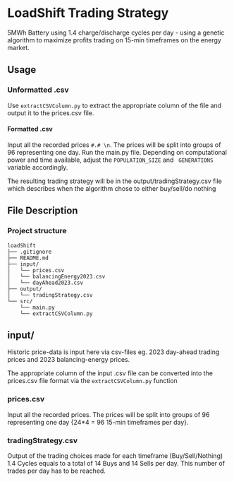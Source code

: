 # LoadShift Trading Strategy

5MWh Battery using 1.4 charge/discharge cycles per day - using a genetic algorithm to maximize profits trading on 15-min timeframes on the energy market.

## Usage

### Unformatted .csv
Use <code>extractCSVColumn.py</code> to extract the appropriate column of the file and output it to the prices.csv file. 

#### Formatted .csv
Input all the recorded prices <code>#.# \n</code>. The prices will be split into groups of 96 representing one day.
Run the main.py file. 
Depending on computational power and time available, adjust the <code>POPULATION_SIZE</code> and <code>
GENERATIONS</code> variable accordingly.

The resulting trading strategy will be in the output/tradingStrategy.csv file which describes when the algorithm chose to either buy/sell/do nothing

## File Description

### Project structure
```plaintext
loadShift
├── .gitignore
├── README.md
├── input/
│   └── prices.csv
│   └── balancingEnergy2023.csv
│   └── dayAhead2023.csv
├── output/
│   └── tradingStrategy.csv
└── src/
    └── main.py
    └── extractCSVColumn.py
```

## input/
Historic price-data is input here via csv-files eg. 2023 day-ahead trading prices and 2023 balancing-energy prices.

The appropriate column of the input .csv file can be converted into the prices.csv file format via the <code>extractCSVColumn.py</code> function

### prices.csv
Input all the recorded prices. The prices will be split into groups of 96 representing one day {24*4 = 96 15-min timeframes per day}. 

### tradingStrategy.csv
Output of the trading choices made for each timeframe (Buy/Sell/Nothing)
1.4 Cycles equals to a total of 14 Buys and 14 Sells per day. This number of trades per day has to be reached.